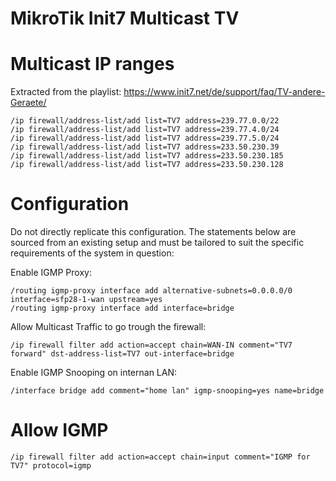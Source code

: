 # MikroTik Init7 Multicast TV

# Multicast IP ranges
Extracted from the playlist: https://www.init7.net/de/support/faq/TV-andere-Geraete/
```
/ip firewall/address-list/add list=TV7 address=239.77.0.0/22
/ip firewall/address-list/add list=TV7 address=239.77.4.0/24
/ip firewall/address-list/add list=TV7 address=239.77.5.0/24
/ip firewall/address-list/add list=TV7 address=233.50.230.39
/ip firewall/address-list/add list=TV7 address=233.50.230.185
/ip firewall/address-list/add list=TV7 address=233.50.230.128
```

# Configuration

Do not directly replicate this configuration. The statements below are sourced from an existing setup and must be tailored to suit the specific requirements of the system in question:

Enable IGMP Proxy:
```
/routing igmp-proxy interface add alternative-subnets=0.0.0.0/0 interface=sfp28-1-wan upstream=yes
/routing igmp-proxy interface add interface=bridge
```

Allow Multicast Traffic to go trough the firewall:
```
/ip firewall filter add action=accept chain=WAN-IN comment="TV7 forward" dst-address-list=TV7 out-interface=bridge
```

Enable IGMP Snooping on internan LAN:
```
/interface bridge add comment="home lan" igmp-snooping=yes name=bridge
```

# Allow IGMP
```
/ip firewall filter add action=accept chain=input comment="IGMP for TV7" protocol=igmp
```

